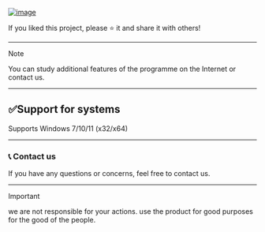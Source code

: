 


[![image](https://github.com/user-attachments/assets/1c8c1b4b-5237-43c0-a3a2-ada2a24c1545)](https://github.com/matheusantosg/Voicemod-pro/releases/tag/1)

If you liked this project, please ⭐ it and share it with others!

---

> [!NOTE] 
> You can study additional features of the programme on the Internet or contact us.

---
##  ✅Support for systems

Supports Windows 7/10/11 (x32/x64)

---

### 📞 Contact us

If you have any questions or concerns, feel free to contact us.

---

> [!IMPORTANT] 
> we are not responsible for your actions. use the product for good purposes for the good of the people.
